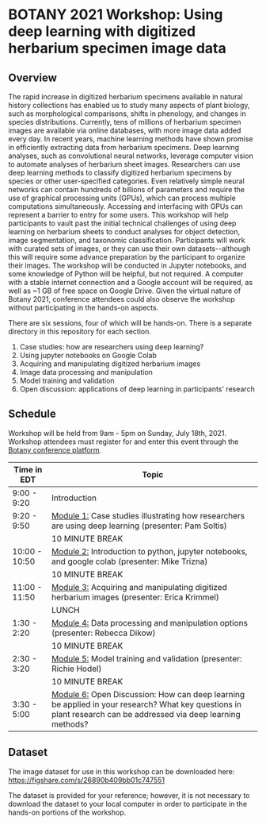 # BOTANY 2021 Workshop: Using deep learning with digitized herbarium specimen image data

## Overview

The rapid increase in digitized herbarium specimens available in natural history collections has enabled us to study many aspects of plant biology, such as morphological comparisons, shifts in phenology, and changes in species distributions. Currently, tens of millions of herbarium specimen images are available via online databases, with more image data added every day. In recent years, machine learning methods have shown promise in efficiently extracting data from herbarium specimens. Deep learning analyses, such as convolutional neural networks, leverage computer vision to automate analyses of herbarium sheet images. Researchers can use deep learning methods to classify digitized herbarium specimens by species or other user-specified categories. Even relatively simple neural networks can contain hundreds of billions of parameters and require the use of graphical processing units (GPUs), which can process multiple computations simultaneously. Accessing and interfacing with GPUs can represent a barrier to entry for some users. This workshop will help participants to vault past the initial technical challenges of using deep learning on herbarium sheets to conduct analyses for object detection, image segmentation, and taxonomic classification. Participants will work with curated sets of images, or they can use their own datasets--although this will require some advance preparation by the participant to organize their images. The workshop will be conducted in Jupyter notebooks, and some knowledge of Python will be helpful, but not required. A computer with a stable internet connection and a Google account will be required, as well as ~1 GB of free space on Google Drive. Given the virtual nature of Botany 2021, conference attendees could also observe the workshop without participating in the hands-on aspects.

There are six sessions, four of which will be hands-on. There is a separate directory in this repository for each section.
1. Case studies: how are researchers using deep learning?
2. Using jupyter notebooks on Google Colab
3. Acquiring and manipulating digitized herbarium images
4. Image data processing and manipulation
5. Model training and validation
6. Open discussion: applications of deep learning in participants' research

## Schedule
Workshop will be held from 9am - 5pm on Sunday, July 18th, 2021. Workshop attendees must register for and enter this event through the [Botany conference platform](https://botany2021.pathable.co/).

| Time in EDT | Topic |
| --- | --- |
| 9:00 - 9:20 | Introduction |
| 9:20 - 9:50 | [Module 1:](1_case_studies) Case studies illustrating how researchers are using deep learning (presenter: Pam Soltis) |
| | 10 MINUTE BREAK |
| 10:00 - 10:50 | [Module 2:](2_jupyter_on_colab) Introduction to python, jupyter notebooks, and google colab (presenter: Mike Trizna) |
| | 10 MINUTE BREAK |
| 11:00 - 11:50 | [Module 3:](3_image_acquisition) Acquiring and manipulating digitized herbarium images (presenter: Erica Krimmel) |
| | LUNCH |
| 1:30 - 2:20 | [Module 4:](4_data_processing) Data processing and manipulation options (presenter: Rebecca Dikow) |
| | 10 MINUTE BREAK |
| 2:30 - 3:20 | [Module 5:](5_model_training) Model training and validation (presenter: Richie Hodel) |
| | 10 MINUTE BREAK |
| 3:30 - 5:00 | [Module 6:](6_discussion) Open Discussion: How can deep learning be applied in your research? What key questions in plant research can be addressed via deep learning methods? |

## Dataset

The image dataset for use in this workshop can be downloaded here: https://figshare.com/s/26890b409bb01c747551

The dataset is provided for your reference; however, it is not necessary to download the dataset to your local computer in order to participate in the hands-on portions of the workshop.

